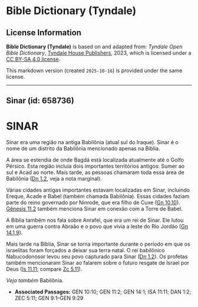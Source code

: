 # Bible Dictionary (Tyndale)

## License Information

**Bible Dictionary (Tyndale)** is based on and adapted from: _Tyndale Open Bible Dictionary_, [Tyndale House Publishers](https://tyndaleopenresources.com/), 2023, which is licensed under a [CC BY-SA 4.0 license](https://creativecommons.org/licenses/by-sa/4.0/legalcode.en).

This markdown version (created `2025-10-16`) is provided under the same license.



--------------------------------

## Sinar (id: 658736)

SINAR
=====

Sinar era uma região na antiga Babilônia (atual sul do Iraque). Sinar é o nome de um distrito da Babilônia mencionado apenas na Bíblia.

A área se estendia de onde Bagdá está localizada atualmente até o Golfo Pérsico. Esta região incluía dois importantes territórios antigos: Sumer ao sul e Acad ao norte. Mais tarde, as pessoas chamaram toda essa área de Babilônia ([Dn 1\.2](https://ref.ly/Dan1:2), veja a nota marginal).

Várias cidades antigas importantes estavam localizadas em Sinar, incluindo Ereque, Acade e Babel (também chamada Babilônia). Essas cidades faziam parte do reino governado por Ninrode, que era filho de Cuxe ([Gn 10\.10](https://ref.ly/Gen10:10)). [Gênesis 11\.2](https://ref.ly/Gen11:2) também menciona Sinar em conexão com a Torre de Babel.

A Bíblia também nos fala sobre Anrafel, que era um rei de Sinar. Ele lutou em uma guerra contra Abraão e o povo que vivia a leste do Rio Jordão ([Gn 14\.1](https://ref.ly/Gen14:1),[9](https://ref.ly/Gen9:1-Gen9:29)).

Mais tarde na Bíblia, Sinar se torna importante durante o período em que os israelitas foram forçados a deixar sua terra natal. O rei babilônico Nabucodonosor levou seu povo capturado para Sinar ([Dn 1\.2](https://ref.ly/Dan1:2)). Os profetas também mencionaram Sinar ao falarem sobre o futuro resgate de Israel por Deus ([Is 11\.11](https://ref.ly/Isa11:11); compare [Zc 5\.11](https://ref.ly/Zech5:11)).

*Veja também* Babilônia.

* **Associated Passages:** GEN 10:10; GEN 11:2; GEN 14:1; ISA 11:11; DAN 1:2; ZEC 5:11; GEN 9:1–GEN 9:29

